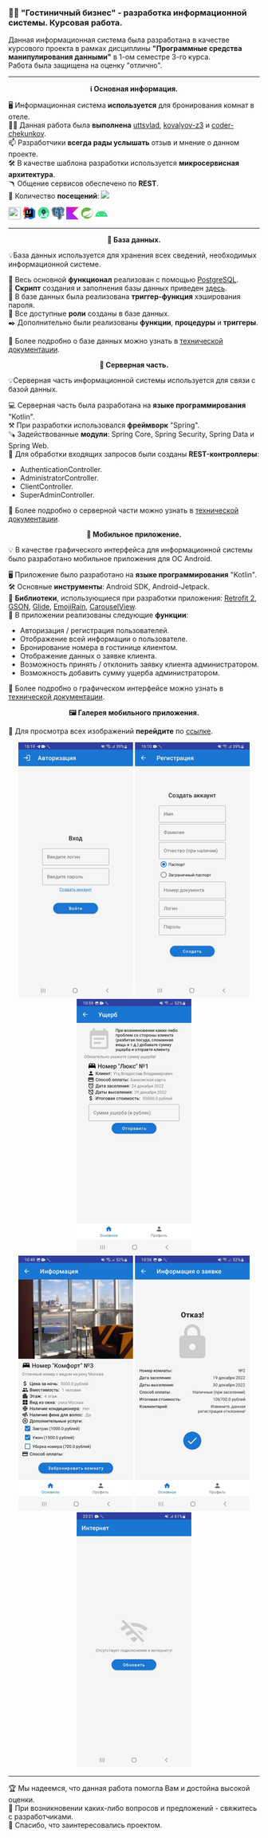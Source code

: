 ### 👨‍🎓 "Гостиничный бизнес" - разработка информационной системы. Курсовая работа.

Данная информационная система была разработана в качестве курсового проекта в рамках дисциплины **"Программные средства манипулирования данными"** в 1-ом семестре 3-го курса.</br>
Работа была защищена на оценку "отлично".

---

 <p align="center">
   <b> ℹ️ Основная информация. </b>  
</p>

🖥️ Информационная система **используется** для бронирования комнат в отеле. <br/> 
🧑‍💻 Данная работа была **выполнена** [uttsvlad](https://github.com/uttsvlad), [kovalyov-z3](https://github.com/kovalyov-z3) и [coder-chekunkov](https://github.com/coder-chekunkov). <br/>
📫 Разработчики **всегда рады услышать** отзыв и мнение о данном проекте. <br/>
🛠️ В качестве шаблона разработки используется **микросервисная архитектура**. <br/>
🪃 Общение сервисов обеспечено по **REST**. <br/>
👀 Количество **посещений**: ![](https://visitor-badge.glitch.me/badge?page_id=coder-chekunkov.BookingRoom-Coursework)

<code><img src="https://avatars.githubusercontent.com/u/22798591?s=200&v=4" width="25" height="25"></code>
<code><img src="https://raw.githubusercontent.com/github/explore/caa262eeb858e81282d6f651d6eef1f8730b54ba/topics/intellij-idea/intellij-idea.png" width="25" height="25"></code>
<code><img src="https://raw.githubusercontent.com/github/explore/44926f43f6a0d183b5965bebd1e77069ab00c26a/topics/android-studio/android-studio.png" width="25" height="25"></code>
<code><img src="https://raw.githubusercontent.com/github/explore/80688e429a7d4ef2fca1e82350fe8e3517d3494d/topics/postgresql/postgresql.png" width="25" height="25"></code>
<code><img src="https://raw.githubusercontent.com/github/explore/80688e429a7d4ef2fca1e82350fe8e3517d3494d/topics/kotlin/kotlin.png" width="25" height="25"></code>
<code><img src="https://raw.githubusercontent.com/github/explore/8ab0be27a8c97992e4930e630e2d68ba8d819183/topics/spring/spring.png" width="25" height="25"></code>
<code><img src="https://raw.githubusercontent.com/github/explore/80688e429a7d4ef2fca1e82350fe8e3517d3494d/topics/android/android.png" width="25" height="25"></code>

---
 <p align="center">
   <b> 💾 База данных. </b>  
</p>

💡База данных используется для хранения всех сведений, необходимых информационной системе.

📂 Весь основной **функционал** реализован с помощью [PostgreSQL](https://github.com/postgres/postgres). <br/>
📝 **Скрипт** создания и заполнения базы данных приведен [здесь](https://github.com/coder-chekunkov/BookingRoom-Coursework/blob/main/postgreSQL/courseWork.sql). <br/>
🔐 В базе данных была реализована **триггер-функция** хэширования пароля. <br/>
👥 Все доступные **роли** созданы в базе данных. <br/> 
✒️ Дополнительно были реализованы **функции**, **процедуры** и **триггеры**. <br/>

📖 Более подробно о базе данных можно узнать в [технической документации](https://github.com/coder-chekunkov/BookingRoom-Coursework/blob/main/documents/%D0%A2%D0%B5%D1%85%D0%BD%D0%B8%D1%87%D0%B5%D1%81%D0%BA%D0%B0%D1%8F%20%D0%B4%D0%BE%D0%BA%D1%83%D0%BC%D0%B5%D0%BD%D1%82%D0%B0%D1%86%D0%B8%D1%8F.pdf).

 <p align="center">
   <b> 💽 Серверная часть. </b>  
</p>

💡Серверная часть информационной системы используется для связи с базой данных.

💻 Серверная часть была разработана на **языке программирования** "Kotlin". <br/>
⚒️ При разработки использовался **фреймворк** "Spring". <br/>
🪚 Задействованные **модули**: Spring Core, Spring Security, Spring Data и Spring Web. <br/>
📜 Для обработки входящих запросов были созданы **REST-контроллеры**: <br/>
 - AuthenticationController.  <br/>
 - AdministratorController. <br/>
 - ClientController. <br/>
 - SuperAdminController. <br/>

📖 Более подробно о серверной части можно узнать в [технической документации](https://github.com/coder-chekunkov/BookingRoom-Coursework/blob/main/documents/%D0%A2%D0%B5%D1%85%D0%BD%D0%B8%D1%87%D0%B5%D1%81%D0%BA%D0%B0%D1%8F%20%D0%B4%D0%BE%D0%BA%D1%83%D0%BC%D0%B5%D0%BD%D1%82%D0%B0%D1%86%D0%B8%D1%8F.pdf).

 <p align="center">
   <b> 📱 Мобильное приложение. </b>  
</p>

💡 В качестве графического интерфейса для информационной системы было разработано мобильное приложения для ОС Android. 

🖥️ Приложение было разработано на **языке программирования** "Kotlin". <br/>
🛠️ Основные **инструменты**: Android SDK, Android-Jetpack. <br/>
🔧 **Библиотеки**, использующиеся при разработки приложения: [Retrofit 2](https://github.com/square/retrofit), [GSON](https://github.com/google/gson), [Glide](https://github.com/bumptech/glide), [EmojiRain](https://github.com/Luolc/EmojiRain), [CarouselView](https://github.com/sayyam/carouselview).<br/>
📜 В приложении реализованы следующие **функции**: <br/>
 - Авторизация / регистрация пользователей.  <br/>
 - Отображение всей информации о пользователе. <br/>
 - Бронирование номера в гостинице клиентом. <br/>
 - Отображение данных о заявке клиента. <br/>
 - Возможность принять / отклонить заявку клиента администратором. <br/>
 - Возможность добавить сумму ущерба администратором.
 
 📖 Более подробно о графическом интерфейсе можно узнать в [технической документации](https://github.com/coder-chekunkov/BookingRoom-Coursework/blob/main/documents/%D0%A2%D0%B5%D1%85%D0%BD%D0%B8%D1%87%D0%B5%D1%81%D0%BA%D0%B0%D1%8F%20%D0%B4%D0%BE%D0%BA%D1%83%D0%BC%D0%B5%D0%BD%D1%82%D0%B0%D1%86%D0%B8%D1%8F.pdf).


 <p align="center">
   <b> 🖼️ Галерея мобильного приложения. </b>  
</p>

 🔗 Для просмотра всех изображений **перейдите** по [ссылке](https://github.com/coder-chekunkov/BookingRoom-Coursework/tree/main/documents/wiki_images).
 
 
<p align="center">
  <img alt="GIF" src="https://github.com/coder-chekunkov/BookingRoom-Coursework/blob/main/documents/wiki_images/wiki_image_1.jpg" width="230"/>
  <img alt="GIF" src="https://github.com/coder-chekunkov/BookingRoom-Coursework/blob/main/documents/wiki_images/wiki_image_2.jpg" width="230"/>
  <img alt="GIF" src="https://github.com/coder-chekunkov/BookingRoom-Coursework/blob/main/documents/wiki_images/wiki_image_20.jpg" width="230"/> </br>
  <img alt="GIF" src="https://github.com/coder-chekunkov/BookingRoom-Coursework/blob/main/documents/wiki_images/wiki_image_11.jpg" width="230"/>
  <img alt="GIF" src="https://github.com/coder-chekunkov/BookingRoom-Coursework/blob/main/documents/wiki_images/wiki_image_15.jpg" width="230"/>
  <img alt="GIF" src="https://github.com/coder-chekunkov/BookingRoom-Coursework/blob/main/documents/wiki_images/wiki_image_8.jpg" width="230"/>
</p>
 
---

🏆 Мы надеемся, что данная работа помогла Вам и достойна высокой оценки. <br/>
📧 При возникновении каких-либо вопросов и предложений - свяжитесь с разработчиками. <br/>
🤝 Спасибо, что заинтересовались проектом.
